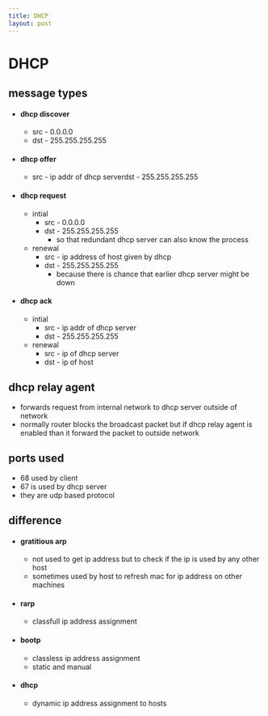```yaml
---
title: DHCP
layout: post
---
```

      
 # DHCP  
 ## message types   
 *  #### dhcp discover   
  
 	* src - 0.0.0.0   
 	* dst - 255.255.255.255   
 *  #### dhcp offer   
  
 	* src - ip addr of dhcp serverdst - 255.255.255.255   
 *  #### dhcp request   
  
 	* intial   
 		* src - 0.0.0.0   
 		* dst - 255.255.255.255   
 			* so that redundant dhcp server can also know the process   
 	* renewal   
 		* src - ip address of host given by dhcp   
 		* dst - 255.255.255.255   
 			* because there is chance that earlier dhcp server might be down   
 *  #### dhcp ack   
  
 	* intial   
 		* src - ip addr of dhcp server   
 		* dst - 255.255.255.255   
 	* renewal   
 		* src - ip of dhcp server   
 		* dst - ip of host   
 ## dhcp relay agent   
 * forwards request from internal network to dhcp server outside of network   
 * normally router blocks the broadcast packet but if dhcp relay agent is enabled than it forward the packet to outside network   
 ## ports used   
 * 68 used by client   
 * 67 is used by dhcp server   
 * they are udp based protocol   
 ## difference   
 *  #### gratitious arp   
  
 	* not used to get ip address but to check if the ip is used by any other host   
 	* sometimes used by host to refresh mac for ip address on other machines   
 *  #### rarp   
  
 	* classfull ip address assignment   
 *  #### bootp   
  
 	* classless ip address assignment   
 	* static and manual   
 *  #### dhcp   
  
 	* dynamic ip address assignment to hosts   
